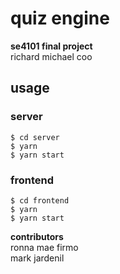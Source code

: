 # quiz engine

<b>se4101 final project</b>  
richard michael coo

## usage

### server

```shell
$ cd server
$ yarn
$ yarn start
```

### frontend

```shell
$ cd frontend
$ yarn
$ yarn start
```

<b>contributors</b>  
ronna mae firmo  
mark jardenil

